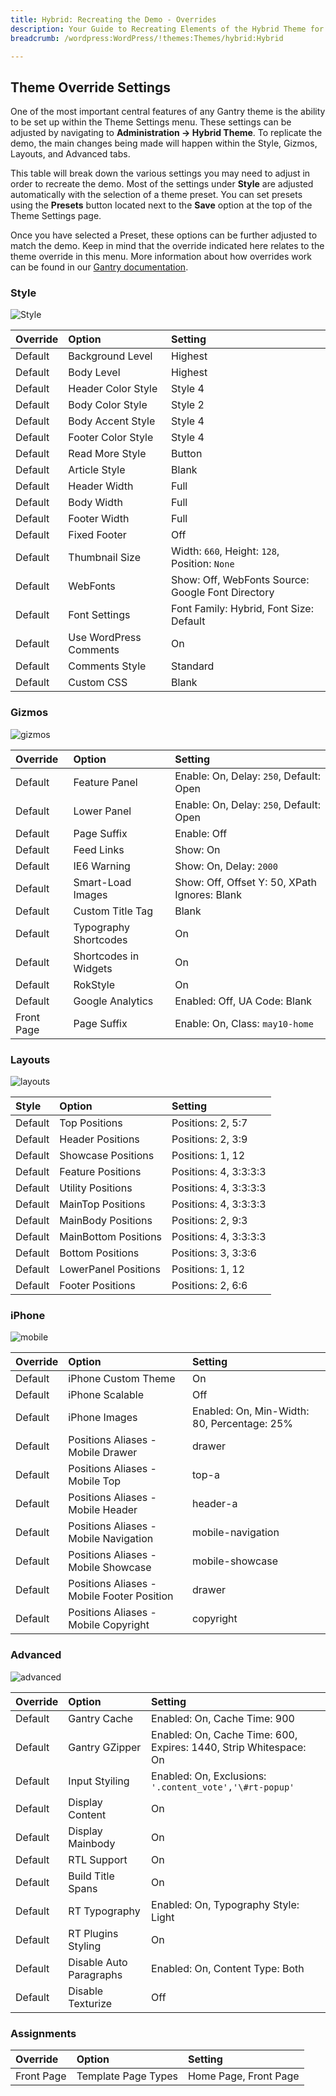 ```yaml
---
title: Hybrid: Recreating the Demo - Overrides
description: Your Guide to Recreating Elements of the Hybrid Theme for WordPress
breadcrumb: /wordpress:WordPress/!themes:Themes/hybrid:Hybrid

---
```


Theme Override Settings
-----

One of the most important central features of any Gantry theme is the ability to be set up within the Theme Settings menu. These settings can be adjusted by navigating to **Administration -> Hybrid Theme**. To replicate the demo, the main changes being made will happen within the Style, Gizmos, Layouts, and Advanced tabs.

This table will break down the various settings you may need to adjust in order to recreate the demo. Most of the settings under **Style** are adjusted automatically with the selection of a theme preset. You can set presets using the **Presets** button located next to the **Save** option at the top of the Theme Settings page.

Once you have selected a Preset, these options can be further adjusted to match the demo. Keep in mind that the override indicated here relates to the theme override in this menu. More information about how overrides work can be found in our [Gantry documentation][override].

### Style

![Style][style]

| Override | Option                 | Setting                                           |  
| :------- | :--------------------- | :------------------------------------------------ |  
| Default  | Background Level       | Highest                                           |  
| Default  | Body Level             | Highest                                           |  
| Default  | Header Color Style     | Style 4                                           |  
| Default  | Body Color Style       | Style 2                                           |  
| Default  | Body Accent Style      | Style 4                                           |  
| Default  | Footer Color Style     | Style 4                                           |  
| Default  | Read More Style        | Button                                            |  
| Default  | Article Style          | Blank                                             |  
| Default  | Header Width           | Full                                              |  
| Default  | Body Width             | Full                                              |  
| Default  | Footer Width           | Full                                              |  
| Default  | Fixed Footer           | Off                                               |  
| Default  | Thumbnail Size         | Width: `660`, Height: `128`, Position: `None`     |  
| Default  | WebFonts               | Show: Off, WebFonts Source: Google Font Directory |  
| Default  | Font Settings          | Font Family: Hybrid, Font Size: Default           |  
| Default  | Use WordPress Comments | On                                                |  
| Default  | Comments Style         | Standard                                          |  
| Default  | Custom CSS             | Blank                                             |  

### Gizmos

![gizmos][gizmos]

| Override   | Option                | Setting                                       |  
| :--------- | :-------------------- | :-------------------------------------------- |  
| Default    | Feature Panel         | Enable: On, Delay: `250`, Default: Open       |  
| Default    | Lower Panel           | Enable: On, Delay: `250`, Default: Open       |  
| Default    | Page Suffix           | Enable: Off                                   |  
| Default    | Feed Links            | Show: On                                      |  
| Default    | IE6 Warning           | Show: On, Delay: `2000`                       |  
| Default    | Smart-Load Images     | Show: Off, Offset Y: 50, XPath Ignores: Blank |  
| Default    | Custom Title Tag      | Blank                                         |  
| Default    | Typography Shortcodes | On                                            |  
| Default    | Shortcodes in Widgets | On                                            |  
| Default    | RokStyle              | On                                            |  
| Default    | Google Analytics      | Enabled: Off, UA Code: Blank                  |  
| Front Page | Page Suffix           | Enable: On, Class: `may10-home`               |  

### Layouts

![layouts][layouts]

| Style       | Option               | Setting               |
| :---------- | :----------          | :----------           |
| Default     | Top Positions        | Positions: 2, 5:7     |
| Default     | Header Positions     | Positions: 2, 3:9     |
| Default     | Showcase Positions   | Positions: 1, 12      |
| Default     | Feature Positions    | Positions: 4, 3:3:3:3 |
| Default     | Utility Positions    | Positions: 4, 3:3:3:3 |
| Default     | MainTop Positions    | Positions: 4, 3:3:3:3 |
| Default     | MainBody Positions   | Positions: 2, 9:3     |
| Default     | MainBottom Positions | Positions: 4, 3:3:3:3 |
| Default     | Bottom Positions     | Positions: 3, 3:3:6   |
| Default     | LowerPanel Positions | Positions: 1, 12      |
| Default     | Footer Positions     | Positions: 2, 6:6     |

### iPhone

![mobile][mobile]

| Override    | Option                                     | Setting                                     |
| :---------- | :----------                                | :----------                                 |
| Default     | iPhone Custom Theme                        | On                                          |
| Default     | iPhone Scalable                            | Off                                         |
| Default     | iPhone Images                              | Enabled: On, Min-Width: 80, Percentage: 25% |
| Default     | Positions Aliases - Mobile Drawer          | drawer                                      |
| Default     | Positions Aliases - Mobile Top             | top-a                                       |
| Default     | Positions Aliases - Mobile Header          | header-a                                    |
| Default     | Positions Aliases - Mobile Navigation      | mobile-navigation                           |
| Default     | Positions Aliases - Mobile Showcase        | mobile-showcase                             |
| Default     | Positions Aliases - Mobile Footer Position | drawer                                      |
| Default     | Positions Aliases - Mobile Copyright       | copyright                                   |

### Advanced

![advanced][advanced]

| Override   | Option                  | Setting                                                           |  
| :--------- | :---------------------- | :---------------------------------------------------------------- |  
| Default    | Gantry Cache            | Enabled: On, Cache Time: 900                                      |  
| Default    | Gantry GZipper          | Enabled: On, Cache Time: 600, Expires: 1440, Strip Whitespace: On |  
| Default    | Input Styiling          | Enabled: On, Exclusions: `'.content_vote','\#rt-popup'`           |  
| Default    | Display Content         | On                                                                |  
| Default    | Display Mainbody        | On                                                                |  
| Default    | RTL Support             | On                                                                |  
| Default    | Build Title Spans       | On                                                                |  
| Default    | RT Typography           | Enabled: On, Typography Style: Light                              |  
| Default    | RT Plugins Styling      | On                                                                |  
| Default    | Disable Auto Paragraphs | Enabled: On, Content Type: Both                                   |  
| Default    | Disable Texturize       | Off                                                               |  

### Assignments

| Override    | Option              | Setting               |
| :---------- | :----------         | :----------           |
| Front Page  | Template Page Types | Home Page, Front Page |

[override]: http://docs.gantry.org/gantry4/configure
[style]: assets/setstyle.jpeg
[assignments]: assets/setassignments.jpg
[advanced]: assets/setadvanced.jpeg
[mobile]: assets/setmobile.jpeg
[layouts]: assets/setlayouts.jpeg
[gizmos]: assets/setgizmos.jpeg
